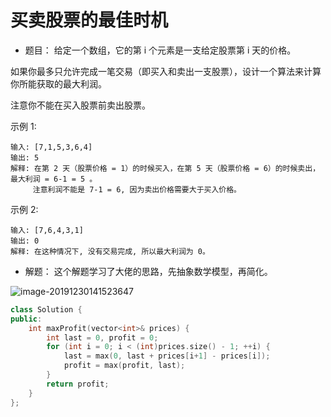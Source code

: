 # 买卖股票的最佳时机
- 题目：
给定一个数组，它的第 i 个元素是一支给定股票第 i 天的价格。

如果你最多只允许完成一笔交易（即买入和卖出一支股票），设计一个算法来计算你所能获取的最大利润。

注意你不能在买入股票前卖出股票。

示例 1:
```
输入: [7,1,5,3,6,4]
输出: 5
解释: 在第 2 天（股票价格 = 1）的时候买入，在第 5 天（股票价格 = 6）的时候卖出，最大利润 = 6-1 = 5 。
     注意利润不能是 7-1 = 6, 因为卖出价格需要大于买入价格。
```
示例 2:
```
输入: [7,6,4,3,1]
输出: 0
解释: 在这种情况下, 没有交易完成, 所以最大利润为 0。
```
- 解题：
  这个解题学习了大佬的思路，先抽象数学模型，再简化。

![image-20191230141523647](C:\Users\17127\AppData\Roaming\Typora\typora-user-images\image-20191230141523647.png)

```C++
class Solution {
public:
    int maxProfit(vector<int>& prices) {
        int last = 0, profit = 0;
        for (int i = 0; i < (int)prices.size() - 1; ++i) {
            last = max(0, last + prices[i+1] - prices[i]);
            profit = max(profit, last);
        }
        return profit;
    }
};
```